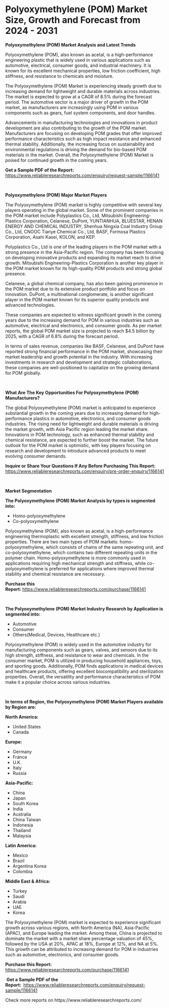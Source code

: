 <p><h1>Polyoxymethylene (POM) Market Size, Growth and Forecast from 2024 - 2031</h1></p><p><strong>Polyoxymethylene (POM) Market Analysis and Latest Trends</strong></p>
<p><p>Polyoxymethylene (POM), also known as acetal, is a high-performance engineering plastic that is widely used in various applications such as automotive, electrical, consumer goods, and industrial machinery. It is known for its excellent mechanical properties, low friction coefficient, high stiffness, and resistance to chemicals and moisture.</p><p>The Polyoxymethylene (POM) Market is experiencing steady growth due to increasing demand for lightweight and durable materials across industries. The market is expected to grow at a CAGR of 8.5% during the forecast period. The automotive sector is a major driver of growth in the POM market, as manufacturers are increasingly using POM in various components such as gears, fuel system components, and door handles.</p><p>Advancements in manufacturing technologies and innovations in product development are also contributing to the growth of the POM market. Manufacturers are focusing on developing POM grades that offer improved performance characteristics such as high impact resistance and enhanced thermal stability. Additionally, the increasing focus on sustainability and environmental regulations is driving the demand for bio-based POM materials in the market. Overall, the Polyoxymethylene (POM) Market is poised for continued growth in the coming years.</p></p>
<p><strong>Get a Sample PDF of the Report:&nbsp;</strong> <a href="https://www.reliableresearchreports.com/enquiry/request-sample/1166141">https://www.reliableresearchreports.com/enquiry/request-sample/1166141</a></p>
<p>&nbsp;</p>
<p><strong>Polyoxymethylene (POM) Major Market Players</strong></p>
<p><p>The Polyoxymethylene (POM) market is highly competitive with several key players operating in the global market. Some of the prominent companies in the POM market include Polyplastics Co., Ltd, Mitsubishi Engineering-Plastics Corporation, Celanese, DuPont, YUNTIANHUA, BLUESTAR, HENAN ENERGY AND CHEMICAL INDUSTRY, Shenhua Ningxia Coal Industry Group Co., Ltd, CNOOC Tianye Chemical Co., Ltd, BASF, Formosa Plastics Corporation, Asahi Kasei, KOLON, and KEP.</p><p>Polyplastics Co., Ltd is one of the leading players in the POM market with a strong presence in the Asia-Pacific region. The company has been focusing on developing innovative products and expanding its market reach to drive growth. Mitsubishi Engineering-Plastics Corporation is another key player in the POM market known for its high-quality POM products and strong global presence.</p><p>Celanese, a global chemical company, has also been gaining prominence in the POM market due to its extensive product portfolio and focus on innovation. DuPont, a multinational conglomerate, is another significant player in the POM market known for its superior quality products and advanced technologies.</p><p>These companies are expected to witness significant growth in the coming years due to the increasing demand for POM in various industries such as automotive, electrical and electronics, and consumer goods. As per market reports, the global POM market size is projected to reach $4.5 billion by 2025, with a CAGR of 6.8% during the forecast period.</p><p>In terms of sales revenue, companies like BASF, Celanese, and DuPont have reported strong financial performance in the POM market, showcasing their market leadership and growth potential in the industry. With increasing investments in research and development and strategic collaborations, these companies are well-positioned to capitalize on the growing demand for POM globally.</p></p>
<p>&nbsp;</p>
<p><strong>What Are The Key Opportunities For Polyoxymethylene (POM) Manufacturers?</strong></p>
<p><p>The global Polyoxymethylene (POM) market is anticipated to experience substantial growth in the coming years due to increasing demand for high-performance plastics in automotive, electronics, and consumer goods industries. The rising need for lightweight and durable materials is driving the market growth, with Asia Pacific region leading the market share. Innovations in POM technology, such as enhanced thermal stability and chemical resistance, are expected to further boost the market. The future outlook for the POM market is optimistic, with key players focusing on research and development to introduce advanced products to meet evolving consumer demands.</p></p>
<p><strong>Inquire or Share Your Questions If Any Before Purchasing This Report:</strong> <a href="https://www.reliableresearchreports.com/enquiry/pre-order-enquiry/1166141">https://www.reliableresearchreports.com/enquiry/pre-order-enquiry/1166141</a></p>
<p>&nbsp;</p>
<p><strong>Market Segmentation</strong></p>
<p><strong>The Polyoxymethylene (POM) Market Analysis by types is segmented into:</strong></p>
<p><ul><li>Homo-polyoxymethylene</li><li>Co-polyoxymethylene</li></ul></p>
<p><p>Polyoxymethylene (POM), also known as acetal, is a high-performance engineering thermoplastic with excellent strength, stiffness, and low friction properties. There are two main types of POM markets: homo-polyoxymethylene, which consists of chains of the same repeating unit, and co-polyoxymethylene, which contains two different repeating units in the polymer chain. Homo-polyoxymethylene is more commonly used in applications requiring high mechanical strength and stiffness, while co-polyoxymethylene is preferred for applications where improved thermal stability and chemical resistance are necessary.</p></p>
<p><strong>Purchase this Report:&nbsp;</strong><a href="https://www.reliableresearchreports.com/purchase/1166141">https://www.reliableresearchreports.com/purchase/1166141</a></p>
<p>&nbsp;</p>
<p><strong>The Polyoxymethylene (POM) Market Industry Research by Application is segmented into:</strong></p>
<p><ul><li>Automotive</li><li>Consumer</li><li>Others(Medical, Devices, Healthcare etc.)</li></ul></p>
<p><p>Polyoxymethylene (POM) is widely used in the automotive industry for manufacturing components such as gears, valves, and sensors due to its high strength, stiffness, and resistance to wear and chemicals. In the consumer market, POM is utilized in producing household appliances, toys, and sporting goods. Additionally, POM finds applications in medical devices and healthcare products, offering excellent biocompatibility and sterilization properties. Overall, the versatility and performance characteristics of POM make it a popular choice across various industries.</p></p>
<p>&nbsp;</p>
<p><strong>In terms of Region, the Polyoxymethylene (POM) Market Players available by Region are:</strong></p>
<p>
    <p> <strong> North America: </strong>
        <ul>
            <li>United States</li>
            <li>Canada</li>
        </ul>
        </p> 
    <p> <strong> Europe: </strong>
        <ul>
            <li>Germany</li>
            <li>France</li>
            <li>U.K.</li>
            <li>Italy</li>
            <li>Russia</li>
        </ul>
        </p> 
    <p> <strong> Asia-Pacific: </strong>
        <ul>
            <li>China</li>
            <li>Japan</li>
            <li>South Korea</li>
            <li>India</li>
            <li>Australia</li>
            <li>China Taiwan</li>
            <li>Indonesia</li>
            <li>Thailand</li>
            <li>Malaysia</li>
        </ul>
        </p> 
    <p> <strong> Latin America: </strong>
        <ul>
            <li>Mexico</li>
            <li>Brazil</li>
            <li>Argentina Korea</li>
            <li>Colombia</li>
        </ul>
        </p> 
    <p> <strong> Middle East & Africa: </strong>
        <ul>
            <li>Turkey</li>
            <li>Saudi</li>
            <li>Arabia</li>
            <li>UAE</li>
            <li>Korea</li>
        </ul>
    </p>
    </p>
<p><p>The Polyoxymethylene (POM) market is expected to experience significant growth across various regions, with North America (NA), Asia-Pacific (APAC), and Europe leading the market. Among these, China is projected to dominate the market with a market share percentage valuation of 45%, followed by the USA at 20%, APAC at 18%, Europe at 12%, and NA at 5%. This growth can be attributed to increasing demand for POM in industries such as automotive, electronics, and consumer goods.</p></p>
<p><strong>Purchase this Report: </strong><a href="https://www.reliableresearchreports.com/purchase/1166141">https://www.reliableresearchreports.com/purchase/1166141</a></p>
<p>&nbsp;<strong>Get a Sample PDF of the Report:&nbsp;&nbsp;</strong><a href="https://www.reliableresearchreports.com/enquiry/request-sample/1166141">https://www.reliableresearchreports.com/enquiry/request-sample/1166141</a></p>
<p><strong></strong></p>
<p>Check more reports on https://www.reliableresearchreports.com/</p>